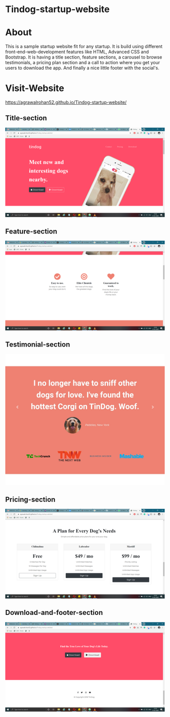 # Tindog-startup-website
# About
This is a sample startup website fit for any startup. It is build using different front-end-web-development features like HTML, Advanced CSS and Bootstrap. It is having a title section, feature sections, a carousel to browse testimonials, a pricing plan section and a call to action where you get your users to download the app. And finally a nice little footer with the social's.
# Visit-Website
https://agrawalrohan52.github.io/Tindog-startup-website/
## Title-section
![](https://github.com/agrawalrohan52/Tindog-startup-website/blob/master/Screenshots/title-section.jpeg)
## Feature-section
![](https://github.com/agrawalrohan52/Tindog-startup-website/blob/master/Screenshots/feature-section.jpeg)
## Testimonial-section
![](https://github.com/agrawalrohan52/Tindog-startup-website/blob/master/Screenshots/testimonial_section.jpg)
## Pricing-section
![](https://github.com/agrawalrohan52/Tindog-startup-website/blob/master/Screenshots/pricing-section.jpeg)
## Download-and-footer-section
![](https://github.com/agrawalrohan52/Tindog-startup-website/blob/master/Screenshots/download-and-footer.jpeg)
